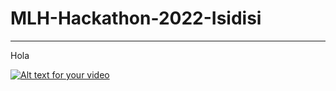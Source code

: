 # MLH-Hackathon-2022-Isidisi

---

Hola

[![Alt text for your video](https://img.youtube.com/vi/VIDEO-ID/0.jpg)](http://www.youtube.com/watch?v=VIDEO-ID)

